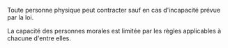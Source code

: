 Toute personne physique peut contracter sauf en cas d'incapacité prévue par la loi.


La capacité des personnes morales est limitée par les règles applicables à chacune d'entre elles.

